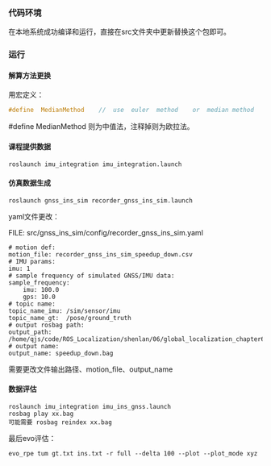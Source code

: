 ### 代码环境

在本地系统成功编译和运行，直接在src文件夹中更新替换这个包即可。

### 运行

#### 解算方法更换

用宏定义：

```c++
#define  MedianMethod    //  use  euler  method    or  median method
```

#define  MedianMethod 则为中值法，注释掉则为欧拉法。

#### 课程提供数据

```
roslaunch imu_integration imu_integration.launch 
```

#### 仿真数据生成

```
roslaunch gnss_ins_sim recorder_gnss_ins_sim.launch
```

yaml文件更改：

FILE: src/gnss_ins_sim/config/recorder_gnss_ins_sim.yaml

```
# motion def:
motion_file: recorder_gnss_ins_sim_speedup_down.csv
# IMU params:
imu: 1
# sample frequency of simulated GNSS/IMU data:
sample_frequency:
    imu: 100.0
    gps: 10.0
# topic name:
topic_name_imu: /sim/sensor/imu
topic_name_gt:  /pose/ground_truth
# output rosbag path:
output_path: /home/qjs/code/ROS_Localization/shenlan/06/global_localization_chapter6_ws/src/data/gnss_ins_sim/recorder_gnss_ins_sim
# output name:
output_name: speedup_down.bag
```

需要更改文件输出路径、motion_file、output_name

#### 数据评估

```
roslaunch imu_integration imu_ins_gnss.launch
rosbag play xx.bag
可能需要 rosbag reindex xx.bag
```

最后evo评估：

```
evo_rpe tum gt.txt ins.txt -r full --delta 100 --plot --plot_mode xyz
```

